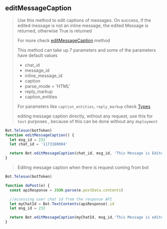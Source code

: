 ## editMessageCaption

> Use this method to edit captions of messages. On success, if the edited message is not an inline message, the edited Message is returned, otherwise True is returned
>
> For more check [editMessageCaption](https://core.telegram.org/bots/api#editmessagecaption) method
>
> This method can take up 7 parameters and
> some of the parameters have default values
>
> - chat_id
> - message_id
> - inline_message_id
> - caption
> - parse_mode = 'HTML'
> - reply_markup
> - caption_entities
>
> For parameters like `caption_entities`, `reply_markup` check [Types](https://github.com/abdiu34567/telesn.js/tree/main/Docs/Types)
>
> editing message caption directly, without any request, use this for `test` purposes , because of this can be done without any `deployment`

```js
Bot.Telesun(botToken)
function editMessageCaption() {
  let msg_id = 232
  let chat_id = '1173180004'

  return Bot.editMessageCaption(chat_id, msg_id, 'This Message is Edited')
}
```

> Editing message caption when there is request coming from bot

```JavaScript
Bot.Telesun(botToken)

function doPost(e) {
  const apiResponse = JSON.parse(e.postData.contents)

  //accessing user chat id from the response API
  let myChatId = Bot.TextContents(apiResponse).id
  let msg_id = 232

  return Bot.editMessageCaption(myChatId, msg_id,'This Message is edited')
}
```
